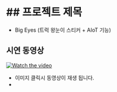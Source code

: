 # ## 프로젝트 제목

* Big Eyes  (트럭 왕눈이 스티커 + AIoT 기능)

## 시연 동영상


[![Watch the video](https://user-images.githubusercontent.com/46912845/187036940-9bed19c4-b628-49a1-8200-89b043ec7f70.JPG)](https://youtu.be/gAta0gq1IZo)
* 이미지 클릭시 동영상이 재생 됩니다.
* 
